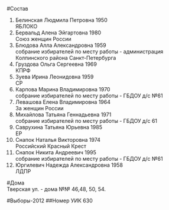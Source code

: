 #Состав
1. Белинская Людмила Петровна 1950   
    ЯБЛОКО
2. Бервальд Алена Эйгартовна 1980   
    Союз женщин России
3. Блюдова Алла Александровна 1959   
    собрание избирателей по месту работы - администрация Колпинского района Санкт-Петербурга
4. Груздова Ольга Сергеевна 1969   
    КПРФ
5. Зуева Ирина Леонидовна 1959   
    СР
6. Карпова Марина Владимировна 1970   
    собрание избирателей по месту работы - ГБДОУ д/с №61
7. Левашова Елена Владимировна 1964   
    За женщин России
8. Михайлова Татьяна Геннадьевна 1971   
    собрание избирателей по месту работы - ГБДОУ д/с 61
9. Саврухина Татьяна Юрьевна 1985   
    ЕР
10. Снапок Наталья Викторовна 1974   
    Российский Красный Крест
11. Снапок Никита Андреевич 1995   
    собрание избирателей по месту работы - ГБДОУ д/с №61
12. Юргилевич Надежда Александровна 1958   
    ЛДПР

#Дома  
Тверская ул. - дома №№ 46,48, 50, 54.

#Выборы-2012
##Номер УИК
630
